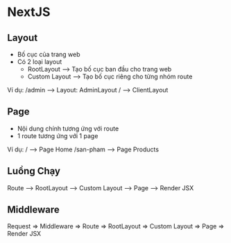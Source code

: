 # NextJS

## Layout

- Bố cục của trang web
- Có 2 loại layout
  - RootLayout --> Tạo bố cục ban đầu cho trang web
  - Custom Layout --> Tạo bố cục riêng cho từng nhóm route

Ví dụ:
/admin --> Layout: AdminLayout
/ --> ClientLayout

## Page

- Nội dung chính tương ứng với route
- 1 route tương ứng với 1 page

Ví dụ:
/ --> Page Home
/san-pham --> Page Products

## Luồng Chạy

Route --> RootLayout --> Custom Layout --> Page --> Render JSX

## Middleware

Request => Middleware => Route => RootLayout => Custom Layout => Page => Render JSX
